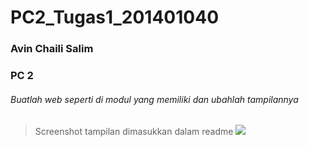 # PC2_Tugas1_201401040
### Avin Chaili Salim
### PC 2


###### Buatlah web seperti di modul yang memiliki dan ubahlah tampilannya 
> Screenshot tampilan dimasukkan dalam readme
> <img src="https://github.com/AvinChailiSalim/PC2_Tugas1_201401040/blob/bf671fc236595fc9f06172f6b445a89cfae5d888/Tugas1.png">
